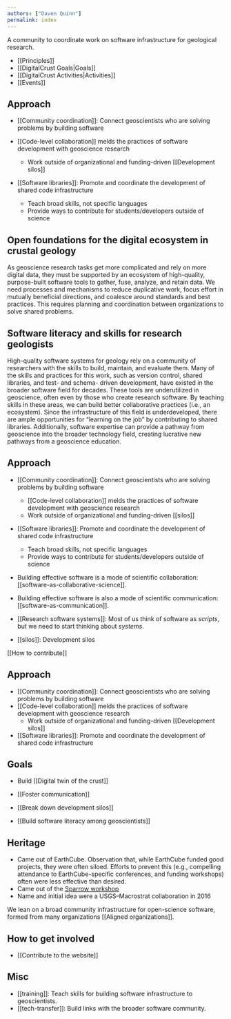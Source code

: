 ```yaml
---
authors: ["Daven Quinn"]
permalink: index
---
```


A community to coordinate work on software infrastructure for geological
research.

- [[Principles]]
- [[DigitalCrust Goals|Goals]]
- [[DigitalCrust Activities|Activities]]
- [[Events]]

## Approach

- [[Community coordination]]: Connect geoscientists who are solving problems by
  building software
- [[Code-level collaboration]] melds the practices of software development
    with geoscience research
  - Work outside of organizational and funding-driven [[Development silos]]
- [[Software libraries]]: Promote and coordinate the
  development of shared code infrastructure

  - Teach broad skills, not specific languages
  - Provide ways to contribute for students/developers outside of science

## Open foundations for the digital ecosystem in crustal geology

As geoscience research tasks get more complicated and rely on more digital data,
they must be supported by an ecosystem of high-quality, purpose-built software
tools to gather, fuse, analyze, and retain data. We need processes and
mechanisms to reduce duplicative work, focus effort in mutually beneficial
directions, and coalesce around standards and best practices. This requires
planning and coordination between organizations to solve shared problems.

## Software literacy and skills for research geologists

High-quality software systems for geology rely on a community of researchers
with the skills to build, maintain, and evaluate them. Many of the skills and
practices for this work, such as version control, shared libraries, and test-
and schema- driven development, have existed in the broader software field for
decades. These tools are underutilized in geoscience, often even by those who
create research software. By teaching skills in these areas, we can build better
collaborative practices (i.e., an ecosystem). Since the infrastructure of this
field is underdeveloped, there are ample opportunities for “learning on the job”
by contributing to shared libraries. Additionally, software expertise can
provide a pathway from geoscience into the broader technology field, creating
lucrative new pathways from a geoscience education.

## Approach

- [[Community coordination]]: Connect geoscientists who are solving problems by
  building software
  - [[Code-level collaboration]] melds the practices of software development
    with geoscience research
  - Work outside of organizational and funding-driven [[silos]]
- [[Software libraries]]: Promote and coordinate the
  development of shared code infrastructure

  - Teach broad skills, not specific languages
  - Provide ways to contribute for students/developers outside of science

- Building effective software is a mode of scientific collaboration:
  [[software-as-collaborative-science]].
- Building effective software is also a mode of scientific communication:
  [[software-as-communication]].

- [[Research software systems]]: Most of us think of software as _scripts_, but
  we need to start thinking about _systems_.

- [[silos]]: Development silos

[[How to contribute]]

## Approach

- [[Community coordination]]: Connect geoscientists who are solving problems by
  building software
- [[Code-level collaboration]] melds the practices of software development
    with geoscience research
  - Work outside of organizational and funding-driven [[Development silos]]
- [[Software libraries]]: Promote and coordinate the
  development of shared code infrastructure



## Goals

- Build [[Digital twin of the crust]]

- [[Foster communication]]
- [[Break down development silos]]
- [[Build software literacy among geoscientists]]


## Heritage

- Came out of EarthCube. Observation that, while EarthCube funded good projects,
  they were often siloed. Efforts to prevent this (e.g., compelling attendance
  to EarthCube-specific conferences, and funding workshops) often were less
  effective than desired.
- Came out of the
  [Sparrow workshop](https://sparrow-data.org/media/2022/oct-workshop/index.html)
- Name and initial idea were a USGS–Macrostrat collaboration in 2016

We lean on a broad community infrastructure for open-science software, formed
from many organizations [[Aligned organizations]].

## How to get involved

- [[Contribute to the website]]

## Misc

- [[training]]: Teach skills for building software infrastructure to
  geoscientists.
- [[tech-transfer]]: Build links with the broader software community.
